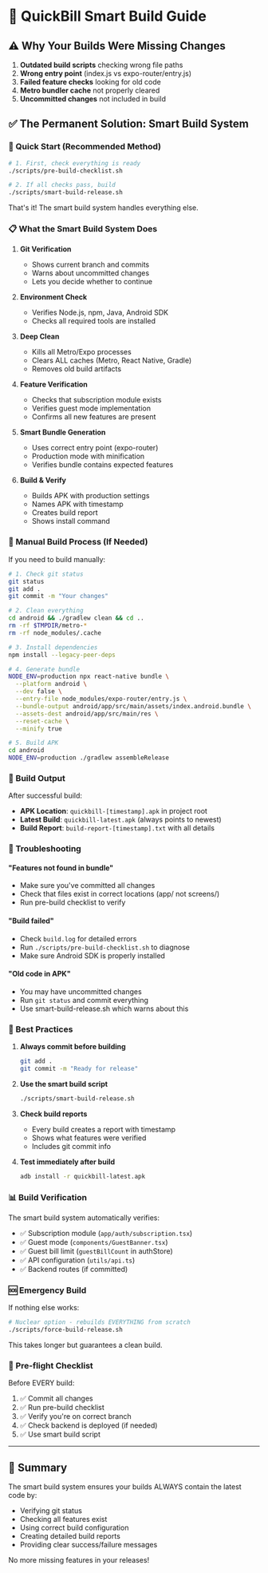 # 🚀 QuickBill Smart Build Guide

## ⚠️ Why Your Builds Were Missing Changes

1. **Outdated build scripts** checking wrong file paths
2. **Wrong entry point** (index.js vs expo-router/entry.js)
3. **Failed feature checks** looking for old code
4. **Metro bundler cache** not properly cleared
5. **Uncommitted changes** not included in build

## ✅ The Permanent Solution: Smart Build System

### 🎯 Quick Start (Recommended Method)

```bash
# 1. First, check everything is ready
./scripts/pre-build-checklist.sh

# 2. If all checks pass, build
./scripts/smart-build-release.sh
```

That's it! The smart build system handles everything else.

### 📋 What the Smart Build System Does

1. **Git Verification**
   - Shows current branch and commits
   - Warns about uncommitted changes
   - Lets you decide whether to continue

2. **Environment Check**
   - Verifies Node.js, npm, Java, Android SDK
   - Checks all required tools are installed

3. **Deep Clean**
   - Kills all Metro/Expo processes
   - Clears ALL caches (Metro, React Native, Gradle)
   - Removes old build artifacts

4. **Feature Verification**
   - Checks that subscription module exists
   - Verifies guest mode implementation
   - Confirms all new features are present

5. **Smart Bundle Generation**
   - Uses correct entry point (expo-router)
   - Production mode with minification
   - Verifies bundle contains expected features

6. **Build & Verify**
   - Builds APK with production settings
   - Names APK with timestamp
   - Creates build report
   - Shows install command

### 🔧 Manual Build Process (If Needed)

If you need to build manually:

```bash
# 1. Check git status
git status
git add .
git commit -m "Your changes"

# 2. Clean everything
cd android && ./gradlew clean && cd ..
rm -rf $TMPDIR/metro-*
rm -rf node_modules/.cache

# 3. Install dependencies
npm install --legacy-peer-deps

# 4. Generate bundle
NODE_ENV=production npx react-native bundle \
  --platform android \
  --dev false \
  --entry-file node_modules/expo-router/entry.js \
  --bundle-output android/app/src/main/assets/index.android.bundle \
  --assets-dest android/app/src/main/res \
  --reset-cache \
  --minify true

# 5. Build APK
cd android
NODE_ENV=production ./gradlew assembleRelease
```

### 📁 Build Output

After successful build:
- **APK Location**: `quickbill-[timestamp].apk` in project root
- **Latest Build**: `quickbill-latest.apk` (always points to newest)
- **Build Report**: `build-report-[timestamp].txt` with all details

### 🚨 Troubleshooting

#### "Features not found in bundle"
- Make sure you've committed all changes
- Check that files exist in correct locations (app/ not screens/)
- Run pre-build checklist to verify

#### "Build failed"
- Check `build.log` for detailed errors
- Run `./scripts/pre-build-checklist.sh` to diagnose
- Make sure Android SDK is properly installed

#### "Old code in APK"
- You may have uncommitted changes
- Run `git status` and commit everything
- Use smart-build-release.sh which warns about this

### 🔐 Best Practices

1. **Always commit before building**
   ```bash
   git add .
   git commit -m "Ready for release"
   ```

2. **Use the smart build script**
   ```bash
   ./scripts/smart-build-release.sh
   ```

3. **Check build reports**
   - Every build creates a report with timestamp
   - Shows what features were verified
   - Includes git commit info

4. **Test immediately after build**
   ```bash
   adb install -r quickbill-latest.apk
   ```

### 📊 Build Verification

The smart build system automatically verifies:
- ✅ Subscription module (`app/auth/subscription.tsx`)
- ✅ Guest mode (`components/GuestBanner.tsx`)
- ✅ Guest bill limit (`guestBillCount` in authStore)
- ✅ API configuration (`utils/api.ts`)
- ✅ Backend routes (if committed)

### 🆘 Emergency Build

If nothing else works:

```bash
# Nuclear option - rebuilds EVERYTHING from scratch
./scripts/force-build-release.sh
```

This takes longer but guarantees a clean build.

### 📝 Pre-flight Checklist

Before EVERY build:
1. ✅ Commit all changes
2. ✅ Run pre-build checklist
3. ✅ Verify you're on correct branch
4. ✅ Check backend is deployed (if needed)
5. ✅ Use smart build script

---

## 🎉 Summary

The smart build system ensures your builds ALWAYS contain the latest code by:
- Verifying git status
- Checking all features exist
- Using correct build configuration
- Creating detailed build reports
- Providing clear success/failure messages

No more missing features in your releases!
